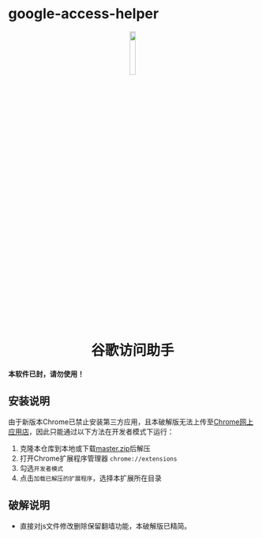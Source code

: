 # google-access-helper
<p align="center"><img width="15%" src="icons/icon-128.png" /></p>
<h1 align="center">谷歌访问助手</h1>

**本软件已封，请勿使用！**

## 安装说明

由于新版本Chrome已禁止安装第三方应用，且本破解版无法上传至[Chrome网上应用店](https://chrome.google.com/webstore)，因此只能通过以下方法在开发者模式下运行：

1. 克隆本仓库到本地或下载[master.zip](https://codeload.github.com/shiyu1314/google-access-helper/zip/master)后解压
2. 打开Chrome扩展程序管理器 `chrome://extensions`
3. 勾选`开发者模式`
4. 点击`加载已解压的扩展程序`，选择本扩展所在目录

## 破解说明

- 直接对js文件修改删除保留翻墙功能，本破解版已精简。

